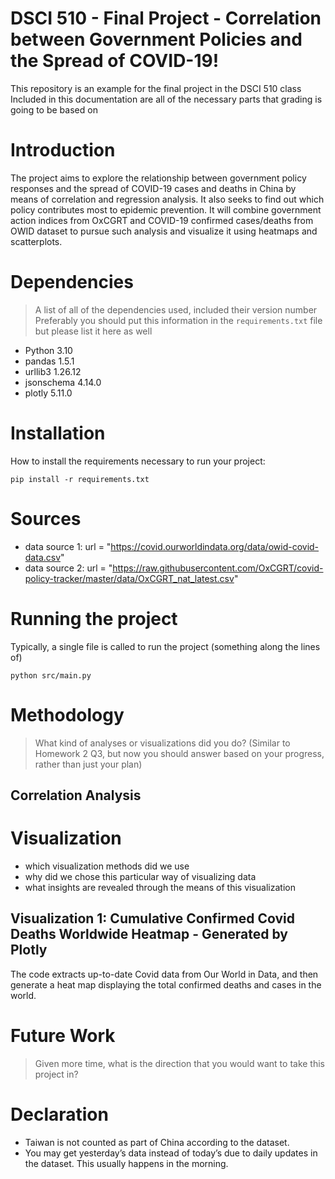 # DSCI 510 - Final Project - Correlation between Government Policies and the Spread of COVID-19!

This repository is an example for the final project in the DSCI 510 class  
Included in this documentation are all of the necessary parts that grading is going to be based on

# Introduction

The project aims to explore the relationship between government policy responses and the spread of COVID-19 cases and deaths in China by means of correlation and regression analysis. It also seeks to find out which policy contributes most to epidemic prevention. It will combine government action indices from OxCGRT and COVID-19 confirmed cases/deaths from OWID dataset to pursue such analysis and visualize it using heatmaps and scatterplots.

# Dependencies

> A list of all of the dependencies used, included their version number  
Preferably you should put this information in the `requirements.txt` file but please list it here as well
* Python 3.10
* pandas 1.5.1
* urllib3 1.26.12
* jsonschema 4.14.0
* plotly 5.11.0

# Installation

How to install the requirements necessary to run your project:  

```
pip install -r requirements.txt
```

# Sources

* data source 1: url = "https://covid.ourworldindata.org/data/owid-covid-data.csv" 
* data source 2: url = "https://raw.githubusercontent.com/OxCGRT/covid-policy-tracker/master/data/OxCGRT_nat_latest.csv"

# Running the project

Typically, a single file is called to run the project (something along the lines of)  

```
python src/main.py
```

# Methodology

> What kind of analyses or visualizations did you do? (Similar to Homework 2 Q3, but now you should answer based on your progress, rather than just your plan)  

## Correlation Analysis

# Visualization

- which visualization methods did we use
- why did we chose this particular way of visualizing data
- what insights are revealed through the means of this visualization

## Visualization 1: Cumulative Confirmed Covid Deaths Worldwide Heatmap - Generated by Plotly
The code extracts up-to-date Covid data from Our World in Data, and then generate a heat map displaying the total confirmed deaths and cases in the world.

# Future Work

> Given more time, what is the direction that you would want to take this project in?  

# Declaration
* Taiwan is not counted as part of China according to the dataset.
* You may get yesterday’s data instead of today’s due to daily updates in the dataset. This usually happens in the morning.
